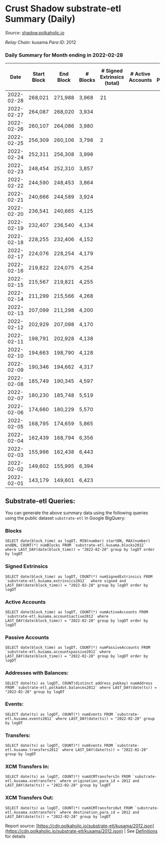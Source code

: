 # Crust Shadow substrate-etl Summary (Daily)

_Source_: [shadow.polkaholic.io](https://shadow.polkaholic.io)

*Relay Chain*: kusama
*Para ID*: 2012



### Daily Summary for Month ending in 2022-02-28


| Date | Start Block | End Block | # Blocks | # Signed Extrinsics (total) | # Active Accounts | # Passive | # New | # Addresses with Balances | # Events | # Transfers | # XCM Transfers In | # XCM Transfers Out | Issues | 
| ---- | ----------- | --------- | -------- | --------------------------- | ----------------- | --------- | ----- | ------------------------- | -------- | ----------- | ------------------ | ------------------- | ------ |
| 2022-02-28 | 268,021 | 271,988 | 3,968 | 21 |  |  |  | 14 | 8,033 | 6 ($7.10) |   |   |  |
| 2022-02-27 | 264,087 | 268,020 | 3,934 |  |  |  |  | 9 | 7,869 |   |   |   |  |
| 2022-02-26 | 260,107 | 264,086 | 3,980 |  |  |  |  | 9 | 7,961 |   |   |   |  |
| 2022-02-25 | 256,309 | 260,106 | 3,798 | 2 |  |  |  | 9 | 7,608 |   |   |   |  |
| 2022-02-24 | 252,311 | 256,308 | 3,998 |  |  |  |  | 9 | 7,997 |   |   |   |  |
| 2022-02-23 | 248,454 | 252,310 | 3,857 |  |  |  |  | 9 | 7,715 |   |   |   |  |
| 2022-02-22 | 244,590 | 248,453 | 3,864 |  |  |  |  | 9 | 7,730 |   |   |   |  |
| 2022-02-21 | 240,666 | 244,589 | 3,924 |  |  |  |  | 9 | 7,849 |   |   |   |  |
| 2022-02-20 | 236,541 | 240,665 | 4,125 |  |  |  |  | 9 | 8,251 |   |   |   |  |
| 2022-02-19 | 232,407 | 236,540 | 4,134 |  |  |  |  | 9 | 8,269 |   |   |   |  |
| 2022-02-18 | 228,255 | 232,406 | 4,152 |  |  |  |  | 9 | 8,305 |   |   |   |  |
| 2022-02-17 | 224,076 | 228,254 | 4,179 |  |  |  |  | 9 | 8,359 |   |   |   |  |
| 2022-02-16 | 219,822 | 224,075 | 4,254 |  |  |  |  | 9 | 8,509 |   |   |   |  |
| 2022-02-15 | 215,567 | 219,821 | 4,255 |  |  |  |  | 9 | 8,512 |   |   |   |  |
| 2022-02-14 | 211,299 | 215,566 | 4,268 |  |  |  |  | 9 | 8,537 |   |   |   |  |
| 2022-02-13 | 207,099 | 211,298 | 4,200 |  |  |  |  | 9 | 8,401 |   |   |   |  |
| 2022-02-12 | 202,929 | 207,098 | 4,170 |  |  |  |  | 9 | 8,341 |   |   |   |  |
| 2022-02-11 | 198,791 | 202,928 | 4,138 |  |  |  |  | 9 | 8,277 |   |   |   |  |
| 2022-02-10 | 194,663 | 198,790 | 4,128 |  |  |  |  | 9 | 8,257 |   |   |   |  |
| 2022-02-09 | 190,346 | 194,662 | 4,317 |  |  |  |  | 9 | 8,636 |   |   |   |  |
| 2022-02-08 | 185,749 | 190,345 | 4,597 |  |  |  |  | 9 | 9,195 |   |   |   |  |
| 2022-02-07 | 180,230 | 185,748 | 5,519 |  |  |  |  | 9 | 11,039 |   |   |   |  |
| 2022-02-06 | 174,660 | 180,229 | 5,570 |  |  |  |  | 9 | 11,142 |   |   |   |  |
| 2022-02-05 | 168,795 | 174,659 | 5,865 |  |  |  |  | 9 | 11,732 |   |   |   |  |
| 2022-02-04 | 162,439 | 168,794 | 6,356 |  |  |  |  | 9 | 12,713 |   |   |   |  |
| 2022-02-03 | 155,996 | 162,438 | 6,443 |  |  |  |  | 9 | 12,888 |   |   |   |  |
| 2022-02-02 | 149,602 | 155,995 | 6,394 |  |  |  |  | 9 | 12,790 |   |   |   |  |
| 2022-02-01 | 143,179 | 149,601 | 6,423 |  |  |  |  | 9 | 12,848 |   |   |   |  |

## Substrate-etl Queries:
You can generate the above summary data using the following queries using the public dataset `substrate-etl` in Google BigQuery:


### Blocks
```
SELECT date(block_time) as logDT, MIN(number) startBN, MAX(number) endBN, COUNT(*) numBlocks FROM `substrate-etl.kusama.blocks2012`  where LAST_DAY(date(block_time)) = "2022-02-28" group by logDT order by logDT
```


### Signed Extrinsics
```
SELECT date(block_time) as logDT, COUNT(*) numSignedExtrinsics FROM `substrate-etl.kusama.extrinsics2012`  where signed and LAST_DAY(date(block_time)) = "2022-02-28" group by logDT order by logDT
```


### Active Accounts
```
SELECT date(block_time) as logDT, COUNT(*) numActiveAccounts FROM `substrate-etl.kusama.accountsactive2012` where LAST_DAY(date(block_time)) = "2022-02-28" group by logDT order by logDT
```


### Passive Accounts
```
SELECT date(block_time) as logDT, COUNT(*) numPassiveAccounts FROM `substrate-etl.kusama.accountspassive2012` where LAST_DAY(date(block_time)) = "2022-02-28" group by logDT order by logDT
```


### Addresses with Balances:
```
SELECT date(ts) as logDT, COUNT(distinct address_pubkey) numAddress FROM `substrate-etl.polkadot.balances2012` where LAST_DAY(date(ts)) = "2022-02-28" group by logDT
```


### Events:
```
SELECT date(ts) as logDT, COUNT(*) numEvents FROM `substrate-etl.kusama.events2012` where LAST_DAY(date(ts)) = "2022-02-28" group by logDT
```


### Transfers:
```
SELECT date(ts) as logDT, COUNT(*) numEvents FROM `substrate-etl.kusama.transfers2012` where LAST_DAY(date(ts)) = "2022-02-28" group by logDT
```


### XCM Transfers In:
```
SELECT date(ts) as logDT, COUNT(*) numXCMTransfersIn FROM `substrate-etl.kusama.xcmtransfers` where origination_para_id = 2012 and LAST_DAY(date(ts)) = "2022-02-28" group by logDT
```


### XCM Transfers Out:
```
SELECT date(ts) as logDT, COUNT(*) numXCMTransfersOut FROM `substrate-etl.kusama.xcmtransfers` where destination_para_id = 2012 and LAST_DAY(date(ts)) = "2022-02-28" group by logDT
```



Report source: [https://cdn.polkaholic.io/substrate-etl/kusama/2012.json](https://cdn.polkaholic.io/substrate-etl/kusama/2012.json) | See [Definitions](/DEFINITIONS.md) for details
